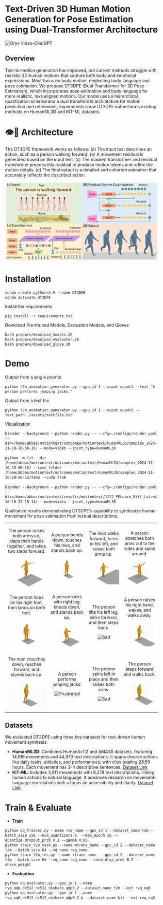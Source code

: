 # Text-Driven 3D Human Motion Generation for Pose Estimation using Dual-Transformer Architecture

<img src="https://camo.githubusercontent.com/2722992d519a722218f896d5f5231d49f337aaff4514e78bd59ac935334e916a/68747470733a2f2f692e696d6775722e636f6d2f77617856496d762e706e67" alt="Oryx Video-ChatGPT" data-canonical-src="https://i.imgur.com/waxVImv.png" style="max-width: 100%;">

## Overview

Text-to-motion generation has improved, but current methods struggle with realistic 3D human motions that capture both body and emotional expressions. Most focus on body motion, neglecting body language and pose estimation. We propose DT3DPE (Dual-Transformer for 3D Pose Estimation), which incorporates pose estimation and body language for more realistic, text-aligned motions. Our model uses a hierarchical quantization scheme and a dual transformer architecture for motion prediction and refinement. Experiments show DT3DPE outperforms existing methods on HumanML3D and KIT-ML datasets.

# 👁️💬 Architecture

The DT3DPE framework works as follows: (a) The input text describes an action, such as a person walking forward. (b) A movement residual is generated based on the input text. (c) The masked transformer and residual transformer process this residual to produce motion tokens and refine the motion details. (d) The final output is a detailed and coherent animation that accurately reflects the described action.

<img style="max-width: 100%;" src="https://github.com/swerizwan/DT3DPE/blob/main/resources/overview.png" alt="VERHM Overview">

# Installation

```
conda create python=3.9 --name DT3DPE
conda activate DT3DPE
```
Install the requirements
```
pip install -r requirements.txt
```
Download Pre-trained Models, Evaluation Models, and Gloves 
```
bash prepare/download_models.sh
bash prepare/download_evaluator.sh
bash prepare/download_glove.sh
```
# Demo

Output from a single prompt
```
python t2m_animation_generator.py --gpu_id 1 --ouput ouput1 --text "A person performs jumping jacks."
```
Output from a text file
```
python t2m_animation_generator.py --gpu_id 1 --ouput ouput2 --text_path ./assets/textfile.txt
```
Visualization
```
blender --background --python render.py -- --cfg=./configs/render.yaml --dir=/home/abbas/motiontext/outcomes/motiontext/HumanML3D/samples_2024-11-10-18-50-15/ --mode=video --joint_type=HumanML3D

python -m fit --dir /home/abbas/motiontext/outcomes/motiontext/HumanML3D/samples_2024-11-10-18-50-15/ --save_folder /home/abbas/motiontext/outcomes/motiontext/HumanML3D/samples_2024-11-10-18-50-15/tamp --cuda True

blender --background --python render.py -- --cfg=./configs/render.yaml --dir=/home/abbas/motiontext/results/motiontext/1222_PELearn_Diff_Latent1_MEncDec49_MdiffEnc49_bs64_clip_uncond75_01/samples_2024-10-18-22-15-14/ --mode=video --joint_type=HumanML3D
```

Qualitative results demonstrating DT3DPE's capability to synthesize human movement for pose estimation from textual descriptions.

<table>
  <tr>
    <td style="text-align: center;">
      <p>The person raises both arms up, claps their hands together,
       and takes two steps forward.</p>
      <img width="165" src="https://github.com/swerizwan/DT3DPE/blob/main/resources/1.gif" alt="Happy">
    </td>
    <td style="text-align: center;">
      <p>A person bends down, touches his toes, and stands back up.</p>
      <img width="165" src="https://github.com/swerizwan/DT3DPE/blob/main/resources/2.gif" alt="Sad">
    </td>
    <td style="text-align: center;">
      <p>The man walks forward, turns to his left, and raises both arms up.</p>
      <img width="165" src="https://github.com/swerizwan/DT3DPE/blob/main/resources/3.gif" alt="Angry">
    </td>
      <td style="text-align: center;">
      <p>A person stretches both arms out to the sides and spins around.</p>
      <img width="165" src="https://github.com/swerizwan/DT3DPE/blob/main/resources/4.gif" alt="Angry">
    </td>
  </tr>
    <tr>
    <td style="text-align: center;">
      <p>The person hops on his right foot, then lands on both feet.</p>
      <img width="165" src="https://github.com/swerizwan/DT3DPE/blob/main/resources/5.gif" alt="Happy">
    </td>
    <td style="text-align: center;">
      <p>A person kicks with right leg, kneels down, and stands back up.</p>
      <img width="165" src="https://github.com/swerizwan/DT3DPE/blob/main/resources/6.gif" alt="Frustrated">
    </td>
    <td style="text-align: center;">
      <p>The person lifts his left leg, kicks forward, and then steps back.</p>
      <img width="165" src="https://github.com/swerizwan/DT3DPE/blob/main/resources/7.gif" alt="Sad">
    </td>
    <td style="text-align: center;">
      <p>A person raises his right hand, waves, and walks away.</p>
      <img width="165" src="https://github.com/swerizwan/DT3DPE/blob/main/resources/8.gif" alt="Angry">
    </td>
  </tr>
  <tr>
    <td style="text-align: center;">
      <p>The man crouches down, reaches forward, and stands back up.</p>
      <img width="165" src="https://github.com/swerizwan/DT3DPE/blob/main/resources/9.gif" alt="Happy">
    </td>
    <td style="text-align: center;">
      <p>A person performs jumping jacks.</p>
      <img width="165" src="https://github.com/swerizwan/DT3DPE/blob/main/resources/10.gif" alt="Frustrated">
    </td>
    <td style="text-align: center;">
      <p>The person spins left in place and then raises both arms.</p>
      <img width="165" src="https://github.com/swerizwan/DT3DPE/blob/main/resources/11.gif" alt="Sad">
    </td>
    <td style="text-align: center;">
      <p>The person steps forward and walks back.</p>
      <img width="165" src="https://github.com/swerizwan/DT3DPE/blob/main/resources/12.gif" alt="Angry">
    </td>
  </tr>
</table>

## Datasets

We evaluated DT3DPE using three key datasets for text-driven human movement synthesis:

- **HumanML3D**: Combines HumanAct12 and AMASS datasets, featuring 14,616 movements and 44,970 text descriptions. It spans diverse actions like daily tasks, athletics, and performances, with clips totaling 28.59 hours. Each movement has 3-4 descriptive sentences. [Dataset Link](https://drive.google.com/file/d/1rmnG-R8wTb1sRs0PYp4RRmLg8XH-qSGW/view) 
- **KIT-ML**: Includes 3,911 movements with 6,278 text descriptions, linking human actions to natural language. It advances research on movement-language correlations with a focus on accessibility and clarity. [Dataset Link](https://drive.google.com/file/d/1IXRBm4qSjLQxp1J3cqv1xd8yb-RQY0Jz/view) 

# Train & Evaluate

- **Train**
```
python vq_trainer.py --name rvq_name --gpu_id 1 --dataset_name t2m --batch_size 256 --num_quantizers 6  --max_epoch 50 --quantize_dropout_prob 0.2 --gamma 0.05
python train_t2m_mask.py --name mtrans_name --gpu_id 2 --dataset_name t2m --batch_size 64 --vq_name rvq_name
python train_t2m_res.py --name rtrans_name  --gpu_id 2 --dataset_name t2m --batch_size 64 --vq_name rvq_name --cond_drop_prob 0.2 --share_weight
```
- **Evaluation**
```
python vq_evaluator.py --gpu_id 1 --name rvq_nq6_dc512_nc512_noshare_qdp0.2 --dataset_name t2m --ext rvq_nq6
python vq_evaluator.py --gpu_id 1 --name rvq_nq6_dc512_nc512_noshare_qdp0.2_k --dataset_name kit --ext rvq_nq6
```

